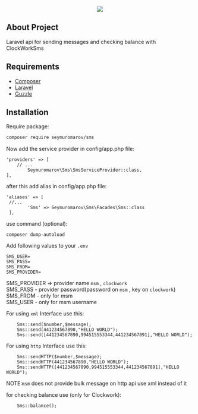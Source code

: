 <p align="center"><img src="https://laravel.com/assets/img/components/logo-laravel.svg"></p>

## About Project

Laravel api for sending messages and checking balance with ClockWorkSms 

## Requirements

* [Composer](https://getcomposer.org/)
* [Laravel](https://laravel.com/)
* [Guzzle](https://github.com/guzzle/guzzle)

## Installation

Require package:
``` bash
composer require seymuromarov/sms
```

Now add the service provider in config/app.php file:
```  
'providers' => [
    // ...
        Seymuromarov\Sms\SmsServiceProvider::class,
],
```

after this add alias in config/app.php file:

``` 
'aliases' => [
 //...
        'Sms' => Seymuromarov\Sms\Facades\Sms::class
 ],
```

use command (optional): 
``` 
composer dump-autoload
```

Add following values to your `.env`
```
SMS_USER=
SMS_PASS=
SMS_FROM=
SMS_PROVIDER=
```
SMS_PROVIDER => provider name `msm` , `clockwork`  
SMS_PASS - provider password(password on `msm` , key on `clockwork`)  
SMS_FROM - only for msm   
SMS_USER - only for msm username

For using `xml` Interface use this:
```
    Sms::send($number,$message);
    Sms::send(441234567890,"HELLO WORLD");
    Sms::send([441234567890,994515553344,441234567891],"HELLO WORLD");

```

For using `http` Interface use this:
```
    Sms::sendHTTP($number,$message);
    Sms::sendHTTP(441234567890,"HELLO WORLD");
    Sms::sendHTTP([441234567890,994515553344,441234567891],"HELLO WORLD");

```
NOTE:`msm` does not provide bulk message on http api use xml instead of it  
  
for checking balance use (only for Clockwork):  
```
    Sms::balance();
```